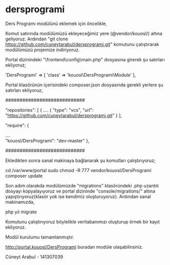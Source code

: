 # dersprogrami

Ders Programı modülünü eklemek için öncelikle,

Komut satırında modülümüzü ekleyeceğimiz yere (@vendor/kouosl/) altına geliyoruz. Ardından "git clone https://github.com/cuneytarabul/dersprogrami.git" komutunu çalıştırarak modülümüzü projemize indiriyoruz.

Portal dizinindeki "\frontend\config\main.php" dosyasına girerek şu satırları ekliyoruz;

'DersProgrami' => [ 'class' => 'kouosl\DersProgrami\Module'
],

Portal klasörünün içerisindeki composer.json dosyasında gerekli yerlere şu satırları ekliyoruz;

############################

"repositories": [ { .... { "type": "vcs", "url": "https://github.com/cuneytarabul/dersprogrami.git" } ],

"require": {

....   
"kouosl/DersProgrami": "dev-master"
},

############################

Ekledikten sonra sanal makinaya bağlanarak şu komutları çalıştırıyoruz;

cd /var/www/portal sudo chmod -R 777 vendor/kouosl/DersProgrami composer update

Son adım olarakda modülümüzde "migrations" klasöründeki .php uzantılı dosyayı kopyalayıyoruz ve portal dizininde "console/migrations/" altına yapıştırıyoruz(klasör yok ise kendimiz oluşturuyoruz). Ardından sanal makinamızda,

php yii migrate

Komutunu çalıştırıyoruz böylelikle veritabanımızı oluşturup örnek bir kayıt ekliyoruz.

Modül kurulumu tamamlanmıştır.

http://portal.kouosl/DersProgrami buradan modüle ulaşabilirsiniz.

Cüneyt Arabul - 141307039
